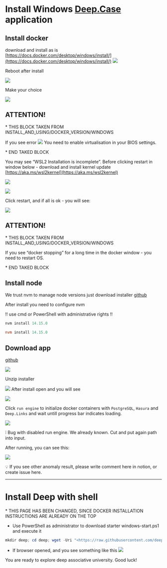 # Install Windows [Deep.Case](http://Deep.Case) application

## Install docker

download and install as is [https://docs.docker.com/desktop/windows/install/](https://docs.docker.com/desktop/windows/install/)
![](__content__/install-windows-1.png)

Reboot after install

![](__content__/install-windows-2.png)

Make your choice

![](__content__/install-windows-3.png)

## ATTENTION!
\* THIS BLOCK TAKEN FROM INSTALL_AND_USING/DOCKER_VERSION/WINDOWS

If you see error
![](install-windows-12.png)
You need to enable virtualisation in your BIOS settings.

\* END TAKED BLOCK

You may see “WSL2 Installation is incomplete”. Before clicking restart in window below - download and install kernel update [https://aka.ms/wsl2kernel](https://aka.ms/wsl2kernel)

![](__content__/install-windows-4.png)

![](__content__/install-windows-5.png)

Click restart, and if all is ok - you will see:

![](__content__/install-windows-6.png)

## ATTENTION!
\* THIS BLOCK TAKEN FROM INSTALL_AND_USING/DOCKER_VERSION/WINDOWS

If you see “docker stopping” for a long time in the docker window - you need to restart OS.

\* END TAKED BLOCK
## Install node

We trust nvm to manage node versions just download installer
[github](https://github.com/coreybutler/nvm-windows/releases/download/1.1.9/nvm-setup.zip)

After install you need to configure nvm

!! use cmd or PowerShell with administrative rights !!

```powershell
nvm install 14.15.0

nvm install 14.15.0
```


## Download app

[github](https://github.com/deep-foundation/deepcase/suites/6122480787/artifacts/213058939)


![](__content__/install-windows-7.png)

Unzip installer

![](__content__/install-windows-8.png)
After install open and you will see


![](__content__/install-windows-9.png)

Click `run engine` to initialize docker containers with `PostgreSQL`, `Hasura` and `Deep.Links` and wait untill progress bar indicates loading.


![](__content__/install-windows-10.gif)

<aside> ❕ Bug with disabled run engine. We already known. Cut and put again path into input.

</aside>

After running, you can see this:


![](__content__/install-windows-11.png)

<aside> 💡 If you see other anomaly result, please write comment here in notion, or create issue here.

</aside>


---
# Install Deep with shell
\* THIS PAGE HAS BEEN CHANGED, SINCE DOCKER INSTALLATION INSTRUCTIONS ARE ALREADY ON THE TOP

- Use PowerShell as administrator to download starter windows-start.ps1 and execute it

```powershell
mkdir deep; cd deep; wget -Uri "<https://raw.githubusercontent.com/deep-foundation/deeplinks/main/docker-prod/deep/windows-start.ps1>" -OutFile ".\\windows-start.ps1"; Set-ExecutionPolicy -Scope CurrentUser RemoteSigned -Force; ./windows-start.ps1
```

- If browser opened, and you see something like this
![](__content__/install-windows-13.png)

You are ready to explore deep associative university. Good luck!